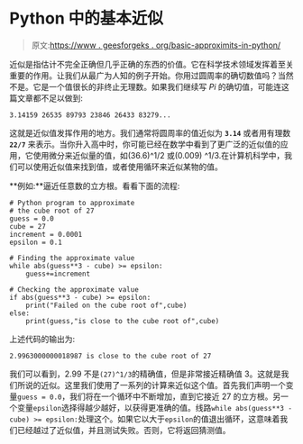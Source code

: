 # Python 中的基本近似

> 原文:[https://www . geesforgeks . org/basic-approximits-in-python/](https://www.geeksforgeeks.org/basic-approximations-in-python/)

近似是指估计不完全正确但几乎正确的东西的价值。它在科学技术领域发挥着至关重要的作用。让我们从最广为人知的例子开始。你用过圆周率的确切数值吗？当然不是。它是一个值很长的非终止无理数。如果我们继续写 *Pi* 的确切值，可能连这篇文章都不足以做到:

```
3.14159 26535 89793 23846 26433 83279...
```

这就是近似值发挥作用的地方。我们通常将圆周率的值近似为 **`3.14`** 或者用有理数 **`22/7`** 来表示。当你升入高中时，你可能已经在数学中看到了更广泛的近似值的应用，它使用微分来近似量的值，如(36.6)^1/2 或(0.009) ^1/3.在计算机科学中，我们可以使用近似值来找到值，或者使用循环来近似某物的值。

**例如:**逼近任意数的立方根。看看下面的流程:

```
# Python program to approximate 
# the cube root of 27
guess = 0.0
cube = 27
increment = 0.0001
epsilon = 0.1

# Finding the approximate value
while abs(guess**3 - cube) >= epsilon:
    guess+=increment

# Checking the approximate value
if abs(guess**3 - cube) >= epsilon:
    print("Failed on the cube root of",cube)
else:
    print(guess,"is close to the cube root of",cube) 
```

上述代码的输出为:

```
2.9963000000018987 is close to the cube root of 27

```

我们可以看到，2.99 不是`(27)^1/3`的精确值，但是非常接近精确值 3。这就是我们所说的近似。这里我们使用了一系列的计算来近似这个值。首先我们声明一个变量`guess = 0.0`，我们将在一个循环中不断增加，直到它接近 27 的立方根。另一个变量`epsilon`选择得越少越好，以获得更准确的值。线路`while abs(guess**3 - cube) >= epsilon:`处理这个。如果它以大于`epsilon`的值退出循环，这意味着我们已经越过了近似值，并且测试失败。否则，它将返回猜测值。